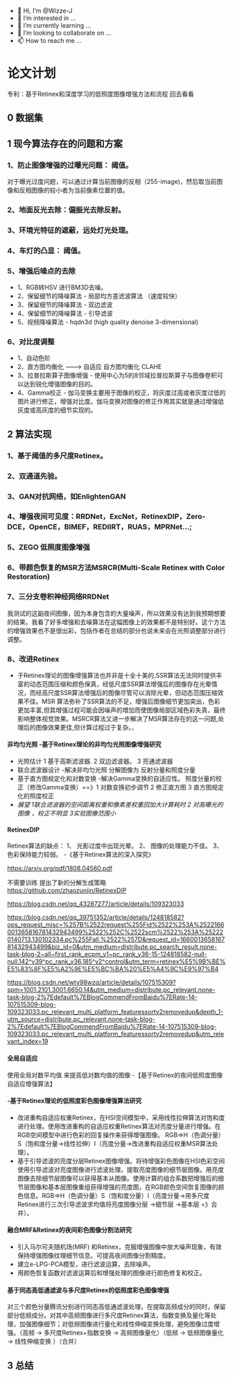 - 👋 Hi, I’m @Wizze-J
- 👀 I’m interested in ...
- 🌱 I’m currently learning ...
- 💞️ I’m looking to collaborate on ...
- 📫 How to reach me ...

<!---
Wizze-J/Wizze-J is a ✨ special ✨ repository because its `README.md` (this file) appears on your GitHub profile.
You can click the Preview link to take a look at your changes.
--->

# 论文计划

专利：基于Retinex和深度学习的低照度图像增强方法和流程  回去看看

## 0 数据集

## 1 现今算法存在的问题和方案
### 1、防止图像增强的过曝光问题： 阈值。
对于曝光过度问题，可以通过计算当前图像的反相（255-image)，然后取当前图像和反相图像的较小者为当前像素位置的值。
### 2、地面反光去除：偏振光去除反射。

### 3、环境光特征的遮蔽，远处灯光处理。

### 4、车灯的凸显：  阈值。

### 5、增强后噪点的去除
* 1、RGB转HSV 进行BM3D去噪。
* 2、保留细节的降噪算法 - 局部均方差滤波算法 （速度较快）
* 3、保留细节的降噪算法 - 双边滤波
* 4、保留细节的降噪算法 - 引导滤波
* 5、视频降噪算法 - hqdn3d (high quality denoise 3-dimensional)

### 6、对比度调整
* 1、自动色阶
* 2、直方图均衡化 --->  自适应 自方图均衡化 CLAHE
* 3、拉普拉斯算子图像增强  -  使用中心为5的8邻域拉普拉斯算子与图像卷积可以达到锐化增强图像的目的。
* 4、Gamma校正 - 伽马变换主要用于图像的校正，将灰度过高或者灰度过低的图片进行修正，增强对比度。伽马变换对图像的修正作用其实就是通过增强低灰度或高灰度的细节实现的。

## 2 算法实现
### 1、基于阈值的多尺度Retinex。

### 2、双通道先验。

### 3、GAN对抗网络，如EnlightenGAN

### 4、增强夜间可见度：RRDNet，ExcNet，RetinexDIP，Zero-DCE，OpenCE，BIMEF，REDIIRT，RUAS，MPRNet...;

### 5、ZEGO 低照度图像增强

### 6、带颜色恢复的MSR方法MSRCR(Multi-Scale Retinex with Color Restoration)

### 7、三分支卷积神经网络RRDNet
我测试的这副夜间图像，因为本身包含的大量噪声，所以效果没有达到我预期想要的结果。我看了好多增强和去噪算法在这幅图像上的效果都不是特别好。这个方法的增强效果也不是很出彩，包括作者在总结的部分也说未来会在光照调整部分进行调整。

### 8、改进Retinex

* 于Retinex理论的图像增强算法也并非是十全十美的,SSR算法无法同时提供丰富的动态范围压缩和颜色保真，经低尺度SSR算法增强后的图像存在光晕情况，而经高尺度SSR算法增强后的图像尽管可以消除光晕，但动态范围压缩效果不佳。MSR 算法弥补了SSR算法的不足，增强后图像细节更加突出，色彩更加丰富,但其增强过程可能会因噪声的增加而使图像局部区域色彩失真，最终影响整体视觉效果。MSRCR算法又进一步解决了MSR算法存在的这一问题,处理后的图像效果更佳,但计算过程过于复杂。、

#### 非均匀光照 -基于Retinex理论的非均匀光照图像增强研究
* 光照估计
1 基于高斯滤波器. 2 双边滤波器。 3 亮通滤波器
* 联合滤波器设计  -解决非均匀光照
分解图像为 反射分量和照度分量
* 基于直方图规定化和对数变换   -解决Gamma变换的自适应性。
照度分量的校正（修改Gamma变换）==》1 对数变换初步调节   2 修正直方图   3 直方图规定化的照度校正
* *展望  1联合滤波器的空间距离权重和像素差权重回加大计算耗时   2 对高曝光的图像 ，校正不明显    3实验图像范围小*

#### RetinexDIP

Retinex算法的缺点：
1、 光影过度中出现光晕。
2、 图像的处理能力不佳。
3、 色彩保持能力较弱。   -《基于Retinex算法的深入探究》

https://arxiv.org/pdf/1808.04560.pdf

不需要训练 提出了新的分解生成策略
https://github.com/zhaozunjin/RetinexDIP

https://blog.csdn.net/qq_43287277/article/details/109323033

https://blog.csdn.net/qq_39751352/article/details/124818582?ops_request_misc=%257B%2522request%255Fid%2522%253A%2522166001365816781432943499%2522%252C%2522scm%2522%253A%252220140713.130102334.pc%255Fall.%2522%257D&request_id=166001365816781432943499&biz_id=0&utm_medium=distribute.pc_search_result.none-task-blog-2~all~first_rank_ecpm_v1~pc_rank_v36-15-124818582-null-null.142^v39^pc_rank_v36,185^v2^control&utm_term=retinex%E5%9B%BE%E5%83%8F%E5%A2%9E%E5%BC%BA%20%E5%A4%9C%E9%97%B4

https://blog.csdn.net/wty98wzq/article/details/107515309?spm=1001.2101.3001.6650.14&utm_medium=distribute.pc_relevant.none-task-blog-2%7Edefault%7EBlogCommendFromBaidu%7ERate-14-107515309-blog-109323033.pc_relevant_multi_platform_featuressortv2removedup&depth_1-utm_source=distribute.pc_relevant.none-task-blog-2%7Edefault%7EBlogCommendFromBaidu%7ERate-14-107515309-blog-109323033.pc_relevant_multi_platform_featuressortv2removedup&utm_relevant_index=19

#### 全局自适应
使用全局对数平均值 来提高低对数均值的图像 -【基于Retinex的夜间低照度图像自适应增强算法】

####  -基于Retinex理论的低照度彩色图像增强算法研究
* 改进重构自适应权重Retinex，在HSI空间模型中，采用线性拉伸算法对饱和度进行处理。使用改进重构的自适应权重Retinex算法对亮度分量进行增强。在RGB空间模型中进行色彩的回复操作来获得增强图像。  RGB=>H（色调分量）S（饱和度分量->线性拉伸）I（亮度分量->改进重构自适应权重MSR算法处理）。
* 基于引导滤波的亮度分层Retinex图像增强。将待增强彩色图像在HSI色彩空间使用引导滤波对亮度图像进行滤波处理。提取亮度图像的细节层图像。用亮度图像去除细节层图像可以获得基本从图像。使用计算的组合系数把增强后的细节层图像和基本层图像重组获得增强的亮度图，在RGB颜色空间恢复图像的颜色信息。RGB=>H（色调分量）S（饱和度分量）I（亮度分量->用多尺度Retinex进行三次引导滤波求均值将亮度图像分层 ->细节层  ->基本层    =》合并）。

#### 融合MRF&Retinex的夜间彩色图像分割法研究
* 引入马尔可夫随机场(MRF) 和Retinex，克服增强图像中放大噪声现象，有效保持增强图像纹理细节信息。可提高夜间图像分割精度。
* 建立e-LPG-PCA模型，进行滤波运算，去除噪声。
* 用颜色恢复函数对滤波运算后和增强处理的图像进行颜色修复和校正。

#### 基于同态高低通滤波与多尺度Retinex的低照度彩色图像增强
对三个颜色分量腾讯分别进行同态高低通滤波处理，在提取高频成分的同时，保留部分低频成分。对其中高频图像进行多尺度Retinex算法，指数变换及量化等处理，加强图像细节；对低频图像进行量化和线性伸缩变换处理，避免图像过度增强。（高频 -> 多尺度Retinex+指数变换 -> 高频图像量化）（低频 -> 低频图像量化 -> 线性伸缩变换 ）（合并）
## 3 总结
